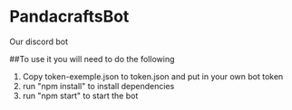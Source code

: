 # PandacraftsBot
Our discord bot

##To use it you will need to do the following
1. Copy token-exemple.json to token.json and put in your own bot token
2. run "npm install" to install dependencies
3. run "npm start" to start the bot
